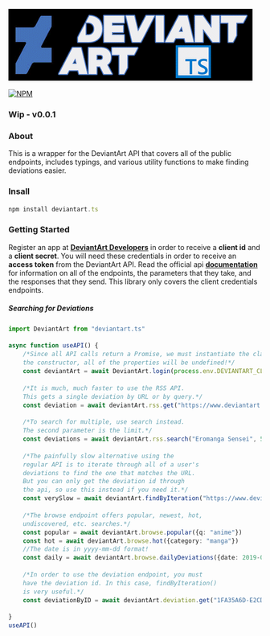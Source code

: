![DeviantArt.ts](images/deviantart.tslogo.gif)

[![NPM](https://nodei.co/npm/deviantart.ts.png)](https://nodei.co/npm/deviantart.ts/)

### Wip - v0.0.1

### About
This is a wrapper for the DeviantArt API that covers all of the public endpoints, includes typings, and various utility functions to make finding deviations easier. 

### Insall
```ts
npm install deviantart.ts
```

### Getting Started
Register an app at [**DeviantArt Developers**](https://www.deviantart.com/developers/) in order to receive a **client id** and a **client secret**. You will need these credentials in order to receive an **access token** from the DeviantArt API. Read the official api [**documentation**](https://www.deviantart.com/developers/http/v1/20160316) for information on all of the endpoints, the parameters that they take, and the responses that they send. This library only covers the client credentials endpoints.

##### Searching for Deviations
```ts
import DeviantArt from "deviantart.ts"

async function useAPI() {
    /*Since all API calls return a Promise, we must instantiate the class using an asynchronous method. Don't use
    the constructor, all of the properties will be undefined!*/
    const deviantArt = await DeviantArt.login(process.env.DEVIANTART_CLIENT_ID, process.env.DEVIANTART_CLIENT_SECRET)

    /*It is much, much faster to use the RSS API.
    This gets a single deviation by URL or by query.*/
    const deviation = await deviantArt.rss.get("https://www.deviantart.com/fhilippe124/art/Sagiri-Izumi-Eromanga-sensei-fanart-678288299")

    /*To search for multiple, use search instead.
    The second parameter is the limit.*/
    const deviations = await deviantArt.rss.search("Eromanga Sensei", 50)

    /*The painfully slow alternative using the
    regular API is to iterate through all of a user's
    deviations to find the one that matches the URL.
    But you can only get the deviation id through
    the api, so use this instead if you need it.*/
    const verySlow = await deviantArt.findByIteration("https://www.deviantart.com/fhilippe124/art/Yamada-Elf-Eromanga-sensei-fanart-678701561")

    /*The browse endpoint offers popular, newest, hot,
    undiscovered, etc. searches.*/
    const popular = await deviantArt.browse.popular({q: "anime"})
    const hot = await deviantArt.browse.hot({category: "manga"})
    //The date is in yyyy-mm-dd format!
    const daily = await deviantArt.browse.dailyDeviations({date: 2019-07-03})

    /*In order to use the deviation endpoint, you must 
    have the deviation id. In this case, findByIteration()
    is very useful.*/
    const deviationByID = await deviantArt.deviation.get("1FA35A6D-E2CD-3CDF-1A65-410AB577BF10")

}
useAPI()
```
